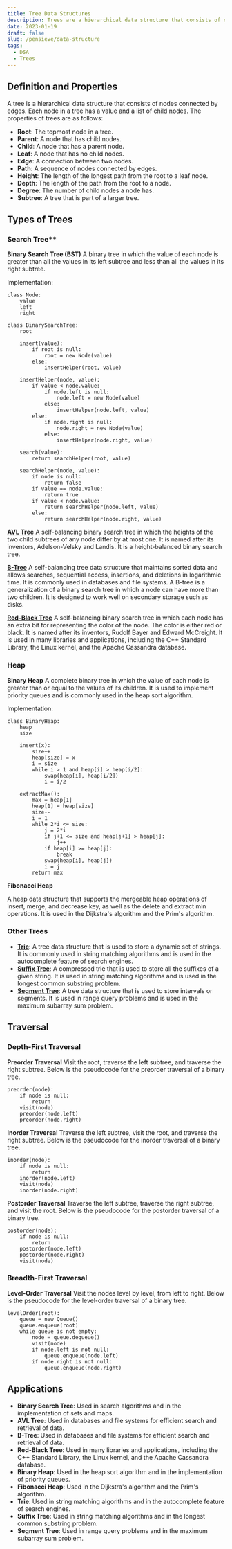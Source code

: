 ```yaml
---
title: Tree Data Structures
description: Trees are a hierarchical data structure that consists of nodes connected by edges. Each node in a tree has a value and a list of child nodes.
date: 2023-01-19
draft: false
slug: /pensieve/data-structure
tags:
  - DSA
  - Trees
---
```


## Definition and Properties

A tree is a hierarchical data structure that consists of nodes connected by edges. Each node in a tree has a value and a list of child nodes. The properties of trees are as follows:
- **Root**: The topmost node in a tree.
- **Parent**: A node that has child nodes.
- **Child**: A node that has a parent node.
- **Leaf**: A node that has no child nodes.
- **Edge**: A connection between two nodes.
- **Path**: A sequence of nodes connected by edges.
- **Height**: The length of the longest path from the root to a leaf node.
- **Depth**: The length of the path from the root to a node.
- **Degree**: The number of child nodes a node has.
- **Subtree**: A tree that is part of a larger tree.

## Types of Trees

### Search Tree** 

**Binary Search Tree (BST)**
A binary tree in which the value of each node is greater than all the values in its left subtree and less than all the values in its right subtree.

Implementation:
```pseudocode
class Node:
    value
    left
    right

class BinarySearchTree:
    root

    insert(value):
        if root is null:
            root = new Node(value)
        else:
            insertHelper(root, value)

    insertHelper(node, value):
        if value < node.value:
            if node.left is null:
                node.left = new Node(value)
            else:
                insertHelper(node.left, value)
        else:
            if node.right is null:
                node.right = new Node(value)
            else:
                insertHelper(node.right, value)

    search(value):
        return searchHelper(root, value)

    searchHelper(node, value):
        if node is null:
            return false
        if value == node.value:
            return true
        if value < node.value:
            return searchHelper(node.left, value)
        else:
            return searchHelper(node.right, value)
```

[**AVL Tree**](/pensieve/avl-tree)
A self-balancing binary search tree in which the heights of the two child subtrees of any node differ by at most one. It is named after its inventors, Adelson-Velsky and Landis. It is a height-balanced binary search tree. 

[**B-Tree**](/pensieve/b-tree)
A self-balancing tree data structure that maintains sorted data and allows searches, sequential access, insertions, and deletions in logarithmic time. It is commonly used in databases and file systems. A B-tree is a generalization of a binary search tree in which a node can have more than two children. It is designed to work well on secondary storage such as disks. 

[**Red-Black Tree**](/pensieve/red-black-tree)
A self-balancing binary search tree in which each node has an extra bit for representing the color of the node. The color is either red or black. It is named after its inventors, Rudolf Bayer and Edward McCreight. It is used in many libraries and applications, including the C++ Standard Library, the Linux kernel, and the Apache Cassandra database.

### Heap

**Binary Heap**
A complete binary tree in which the value of each node is greater than or equal to the values of its children. It is used to implement priority queues and is commonly used in the heap sort algorithm.

Implementation:
```pseudocode
class BinaryHeap:
    heap
    size

    insert(x):
        size++
        heap[size] = x
        i = size
        while i > 1 and heap[i] > heap[i/2]:
            swap(heap[i], heap[i/2])
            i = i/2

    extractMax():
        max = heap[1]
        heap[1] = heap[size]
        size--
        i = 1
        while 2*i <= size:
            j = 2*i
            if j+1 <= size and heap[j+1] > heap[j]:
                j++
            if heap[i] >= heap[j]:
                break
            swap(heap[i], heap[j])
            i = j
        return max
```

**Fibonacci Heap**

A heap data structure that supports the mergeable heap operations of insert, merge, and decrease key, as well as the delete and extract min operations. It is used in the Dijkstra's algorithm and the Prim's algorithm.

### Other Trees

- [**Trie**](/pensieve/trie): A tree data structure that is used to store a dynamic set of strings. It is commonly used in string matching algorithms and is used in the autocomplete feature of search engines.
- [**Suffix Tree**](https://en.wikipedia.org/wiki/Suffix_tree): A compressed trie that is used to store all the suffixes of a given string. It is used in string matching algorithms and is used in the longest common substring problem.
- [**Segment Tree**](/pensieve/segment-tree): A tree data structure that is used to store intervals or segments. It is used in range query problems and is used in the maximum subarray sum problem.

## Traversal

### Depth-First Traversal

**Preorder Traversal**
Visit the root, traverse the left subtree, and traverse the right subtree. Below is the pseudocode for the preorder traversal of a binary tree.
```pseudocode
preorder(node):
    if node is null:
        return
    visit(node)
    preorder(node.left)
    preorder(node.right)
```

**Inorder Traversal**
Traverse the left subtree, visit the root, and traverse the right subtree. Below is the pseudocode for the inorder traversal of a binary tree.
```pseudocode
inorder(node):
    if node is null:
        return
    inorder(node.left)
    visit(node)
    inorder(node.right)
```

**Postorder Traversal**
Traverse the left subtree, traverse the right subtree, and visit the root. Below is the pseudocode for the postorder traversal of a binary tree.
```pseudocode
postorder(node):
    if node is null:
        return
    postorder(node.left)
    postorder(node.right)
    visit(node)
```

### Breadth-First Traversal

**Level-Order Traversal**
Visit the nodes level by level, from left to right. Below is the pseudocode for the level-order traversal of a binary tree.
```pseudocode
levelOrder(root):
    queue = new Queue()
    queue.enqueue(root)
    while queue is not empty:
        node = queue.dequeue()
        visit(node)
        if node.left is not null:
            queue.enqueue(node.left)
        if node.right is not null:
            queue.enqueue(node.right)
```

## Applications

- **Binary Search Tree**: Used in search algorithms and in the implementation of sets and maps.
- **AVL Tree**: Used in databases and file systems for efficient search and retrieval of data.
- **B-Tree**: Used in databases and file systems for efficient search and retrieval of data.
- **Red-Black Tree**: Used in many libraries and applications, including the C++ Standard Library, the Linux kernel, and the Apache Cassandra database.
- **Binary Heap**: Used in the heap sort algorithm and in the implementation of priority queues.
- **Fibonacci Heap**: Used in the Dijkstra's algorithm and the Prim's algorithm.
- **Trie**: Used in string matching algorithms and in the autocomplete feature of search engines.
- **Suffix Tree**: Used in string matching algorithms and in the longest common substring problem.
- **Segment Tree**: Used in range query problems and in the maximum subarray sum problem.